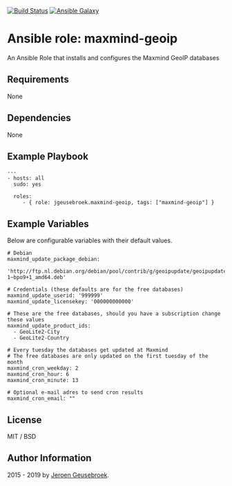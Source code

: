 [![Build Status](https://travis-ci.org/jgeusebroek/ansible-role-maxmind-geoip.svg?branch=master)](https://travis-ci.org/jgeusebroek/ansible-role-maxmind-geoip)
[![Ansible Galaxy](https://img.shields.io/badge/ansible--galaxy-maxmind--geoip-blue.svg)](https://galaxy.ansible.com/jgeusebroek/maxmind-geoip)

# Ansible role: maxmind-geoip

An Ansible Role that installs and configures the Maxmind GeoIP databases

## Requirements

None

## Dependencies

None

## Example Playbook

    ---
    - hosts: all
      sudo: yes

      roles:
         - { role: jgeusebroek.maxmind-geoip, tags: ["maxmind-geoip"] }

## Example Variables

Below are configurable variables with their default values.

	# Debian
	maxmind_update_package_debian:
		'http://ftp.nl.debian.org/debian/pool/contrib/g/geoipupdate/geoipupdate_2.5.0-1~bpo9+1_amd64.deb'

	# Credentials (these defaults are for the free databases)
	maxmind_update_userid: '999999'
	maxmind_update_licensekey: '000000000000'

	# These are the free databases, should you have a subscription change these values
	maxmind_update_product_ids:
	  - GeoLite2-City
	  - GeoLite2-Country

	# Every tuesday the databases get updated at Maxmind
	# The free databases are only updated on the first tuesday of the month
	maxmind_cron_weekday: 2
	maxmind_cron_hour: 6
	maxmind_cron_minute: 13

	# Optional e-mail adres to send cron results
	maxmind_cron_email: ""

## License

MIT / BSD

## Author Information

2015 - 2019 by [Jeroen Geusebroek](http://jeroengeusebroek.nl/).
